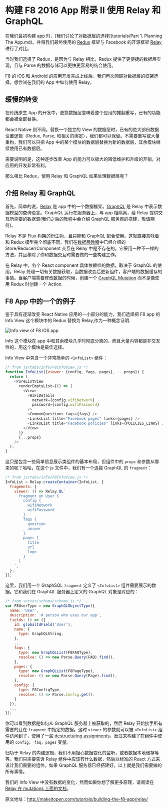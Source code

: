 # 构建 F8 2016 App 附录 II 使用 Relay 和 GraphQL

在我们最初构建 app 时，[我们讨论了对数据层的选择](tutorials/Part 1. Planning The App.md)。并将我们最终使用的 [Redux](https://github.com/rackt/redux) 框架与 Facebook 的开源框架 [Relay](https://facebook.github.io/relay/) 进行了对比。

当时我们选择了 Redux，是因为与 Relay 相比，Redux 提供了更便捷的数据层实现，且与 Parse 的数据存储可以更快更容易的结合使用。

F8 的 iOS 和 Android 的应用开发完成上线后。我们再次回顾对数据层的框架选择，想尝试在我们的 App 中如何使用 Relay。

## 缓慢的转变

在传统原生 App 的开发中，更换数据层意味着整个应用的推翻重写，已有的功能都会被全部替换。

React Native 则不同。替换一个独立的 View 的数据层时，已有的绝大部份数据设置逻辑（Redux, Parse, 和相关的绑定），我们都可以保留。不需要重写或大量重构，我们可以只把 App 中的某个模块的数据层替换为新的数据层，其余模块继续使用已有数据层。

需要说明的是，这种逐步改善 App 的能力可以极大的降低维护和升级的开销，对应用的开发非常有利。

那么相比 Redux，使用 Relay 和 GraphQL 如果处理数据层呢？

## 介绍 Relay 和 GraphQL

首先，简单的说，[Relay](https://facebook.github.io/relay/) 是 app 中的一个数据框架。[GraphQL](http://graphql.org/) 是 Relay 中表示数据模型的查询语言。GraphQL 运行在服务器上，与 app 相隔离，给 Relay 提供交互所需要的数据源(我们之后的教程中会介绍 GraphQL 服务器的搭建，敬请期待)。

Relay 不是 Flux 构架的衍生物，且只能和 GraphQL 配合使用。这就直接意味着和 Redux 模型完全彻底不同。我们在[数据层教程](http://makeitopen.com/tutorials/building-the-f8-app/data/)中已经介绍的 Store/Reducer/Component 交互在 Relay 中是不存在的。它采用一种不一样的方法，并且移除了你和数据交互时需要做的一些构建工作。

在 Relay 中，各个 React component 具体依赖样的数据，取决于 GraphQL 的使用。Relay 处理一切有关数据获取，当数据改变后更新组件，客户端的数据缓存的事情。当客户端需要修改数据的时候，创建一个 [GraphQL Mutation](https://facebook.github.io/relay/docs/guides-mutations.html#content) 而不是像使用 Redux 时创建一个 Action.

## F8 App 中的一个的例子

鉴于具有逐渐改变 React Native 应用的一小部分的能力，我们选择把 F8 app 的 Info View 这个模块中的 Redux 替换为 Relay,作为一种概念证明.

![Info view of F8 iOS app](http://makeitopen.com/static/images/info_view.png)

Info 这个模块在 app 中和其余模块几乎时彻底分离的，而且大量内容都是非交互性的，用这个模块是最佳选择。

Info View 中包含一个非常简单的 `<InfoList>` 组件：
```javascript
/* from js/tabs/info/F8InfoView.js */
function InfoList({viewer: {config, faqs, pages}, ...props}) {
  return (
    <PureListView
      renderEmptyList={() => (
        <View>
          <WiFiDetails
            network={config.wifiNetwork}
            password={config.wifiPassword}
          />
          <CommonQuestions faqs={faqs} />
          <LinksList title="Facebook pages" links={pages} />
          <LinksList title="Facebook policies" links={POLICIES_LINKS} />
        </View>
      )}
      {...props}
    />
  );
}
```

这只是包含一些简单信息展示类组件的基本布局，但组件中的 `props` 和参数从哪来的呢？哈哈，在这个 js 文件中，我们有一个连接 GraphQL 的 `fragment`：

```javascript
/* from js/tabs/info/F8InfoView.js */
InfoList = Relay.createContainer(InfoList, {
  fragments: {
    viewer: () => Relay.QL`
      fragment on User {
        config {
          wifiNetwork
          wifiPassword
        }
        faqs {
          question
          answer
        }
        pages {
          title
          url
          logo
        }
      }
    `,
  },
});
```

这里，我们用一个 GraphSQL `fragment` 定义了 `<InfoList>` 组件需要展示的数据。它和我们在 GraphQL 服务器上定义的 GraphQL 对象是对应的：

```javascript
/* from server/schema/schema.js */
var F8UserType = new GraphQLObjectType({
  name: 'User',
  description: 'A person who uses our app',
  fields: () => ({
    id: globalIdField('User'),
    name: {
      type: GraphQLString,
    },
    ...
    faqs: {
      type: new GraphQLList(F8FAQType),
      resolve: () => new Parse.Query(FAQ).find(),
    },
    pages: {
      type: new GraphQLList(F8PageType),
      resolve: () => new Parse.Query(Page).find(),
    },
    config: {
      type: F8ConfigType,
      resolve: () => Parse.Config.get(),
    }
  }),
  ...
});
```

你可以看到数据是如何从 GraphQL 服务器上被获取的，然后 Relay 开始接手所有需要的且在 `fragment` 中指定的数据。这时 `viewer` 的参数就可以被 `<InfoList>` 组件访问到了，使用了一些 [destructuring assignments](https://developer.mozilla.org/en-US/docs/Web/JavaScript/Reference/Operators/Destructuring_assignment)，反过来构建了在组件中使用的 `config`， `faq`，`pages` 变量。

归功于 Relay 的内建逻辑，我们不用担心数据变化的监听，或者数据本地储存等等。我们只需要告诉 Relay 组件中应该有什么数据，然后以标准的 React 方式来设计我们需要的组件。如果 GraphQL 服务器已经搭建好，以上就是我们需要做的所有事情。

我们的 Info View 中没有数据的变化，然而如果你想了解更多原理，请阅读在 [Relay 在 mutations 上面的文档](https://facebook.github.io/relay/docs/guides-mutations.html#content)。

原文地址：http://makeitopen.com/tutorials/building-the-f8-app/relay/
